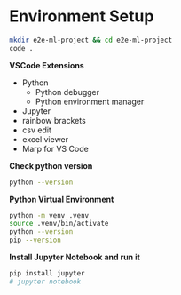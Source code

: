 # Environment Setup
```bash
mkdir e2e-ml-project && cd e2e-ml-project
code .
```

**VSCode Extensions**
- Python
  - Python debugger
  - Python environment manager
- Jupyter
- rainbow brackets
- csv edit
- excel viewer
- Marp for VS Code

**Check python version**
```bash
python --version
```

**Python Virtual Environment**
```bash
python -m venv .venv
source .venv/bin/activate
python --version
pip --version
```

**Install Jupyter Notebook and run it**
```bash
pip install jupyter
# jupyter notebook
```
